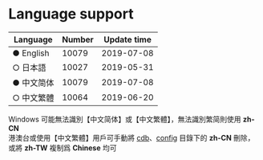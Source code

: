# Language support

| Language   | Number  | Update time |
| ---------- | ------- | ----------- |
| ● English  |  10079  | 2019-07-08  |
| ○ 日本語   |  10027  | 2019-05-31  |
| ● 中文简体 |  10079  | 2019-07-08  |
| ○ 中文繁體 |  10064  | 2019-06-20  |

Windows 可能無法識別【中文简体】或【中文繁體】，無法識別繁简則使用 **zh-CN**<br/>
港澳台或使用【中文繁體】用戶可手動將 [cdb](https://github.com/Unicorn369/YGOPro2_Data/tree/master/cdb)、[config](https://github.com/Unicorn369/YGOPro2_Data/tree/master/config) 目錄下的 **zh-CN** 刪除，或將 **zh-TW** 複制爲 **Chinese** 均可
